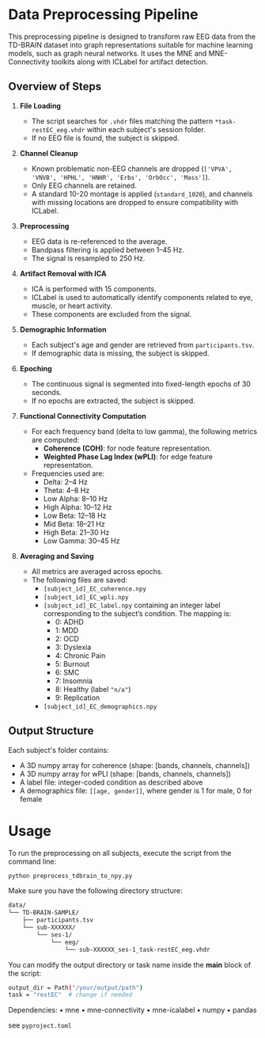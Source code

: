 # Data Preprocessing Pipeline

This preprocessing pipeline is designed to transform raw EEG data from the TD-BRAIN dataset into graph representations suitable for machine learning models, such as graph neural networks. It uses the MNE and MNE-Connectivity toolkits along with ICLabel for artifact detection.

## Overview of Steps

1. **File Loading**
   - The script searches for `.vhdr` files matching the pattern `*task-restEC_eeg.vhdr` within each subject's session folder.
   - If no EEG file is found, the subject is skipped.

2. **Channel Cleanup**
   - Known problematic non-EEG channels are dropped (`['VPVA', 'VNVB', 'HPHL', 'HNHR', 'Erbs', 'OrbOcc', 'Mass']`).
   - Only EEG channels are retained.
   - A standard 10-20 montage is applied (`standard_1020`), and channels with missing locations are dropped to ensure compatibility with ICLabel.

3. **Preprocessing**
   - EEG data is re-referenced to the average.
   - Bandpass filtering is applied between 1–45 Hz.
   - The signal is resampled to 250 Hz.

4. **Artifact Removal with ICA**
   - ICA is performed with 15 components.
   - ICLabel is used to automatically identify components related to eye, muscle, or heart activity.
   - These components are excluded from the signal.

5. **Demographic Information**
   - Each subject's age and gender are retrieved from `participants.tsv`.
   - If demographic data is missing, the subject is skipped.

6. **Epoching**
   - The continuous signal is segmented into fixed-length epochs of 30 seconds.
   - If no epochs are extracted, the subject is skipped.

7. **Functional Connectivity Computation**
   - For each frequency band (delta to low gamma), the following metrics are computed:
     - **Coherence (COH)**: for node feature representation.
     - **Weighted Phase Lag Index (wPLI)**: for edge feature representation.
   - Frequencies used are:
     - Delta: 2–4 Hz
     - Theta: 4–8 Hz
     - Low Alpha: 8–10 Hz
     - High Alpha: 10–12 Hz
     - Low Beta: 12–18 Hz
     - Mid Beta: 18–21 Hz
     - High Beta: 21–30 Hz
     - Low Gamma: 30–45 Hz

8. **Averaging and Saving**
   - All metrics are averaged across epochs.
   - The following files are saved:
     - `[subject_id]_EC_coherence.npy`
     - `[subject_id]_EC_wpli.npy`
     - `[subject_id]_EC_label.npy` containing an integer label corresponding to the subject’s condition. The mapping is:
       - 0: ADHD
       - 1: MDD
       - 2: OCD
       - 3: Dyslexia
       - 4: Chronic Pain
       - 5: Burnout
       - 6: SMC
       - 7: Insomnia
       - 8: Healthy (label `"n/a"`)
       - 9: Replication
     - `[subject_id]_EC_demographics.npy`

## Output Structure

Each subject's folder contains:
- A 3D numpy array for coherence (shape: [bands, channels, channels])
- A 3D numpy array for wPLI (shape: [bands, channels, channels])
- A label file: integer-coded condition as described above
- A demographics file: `[[age, gender]]`, where gender is 1 for male, 0 for female

# Usage

To run the preprocessing on all subjects, execute the script from the command line:

```bash
python preprocess_tdbrain_to_npy.py
```
Make sure you have the following directory structure:

```bash
data/
└── TD-BRAIN-SAMPLE/
    ├── participants.tsv
    └── sub-XXXXXX/
        └── ses-1/
            └── eeg/
                └── sub-XXXXXX_ses-1_task-restEC_eeg.vhdr
```

You can modify the output directory or task name inside the __main__ block of the script:

```bash
output_dir = Path("/your/output/path")
task = "restEC"  # change if needed
```
Dependencies:
	•	mne
	•	mne-connectivity
	•	mne-icalabel
	•	numpy
	•	pandas

see `pyproject.toml`